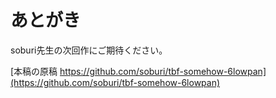 あとがき
========

soburi先生の次回作にご期待ください。


[本稿の原稿 https://github.com/soburi/tbf-somehow-6lowpan](https://github.com/soburi/tbf-somehow-6lowpan)
